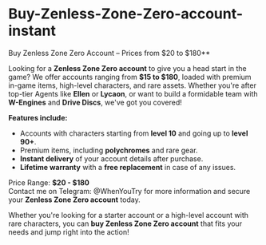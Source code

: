 # Buy-Zenless-Zone-Zero-account-instant

Buy Zenless Zone Zero Account – Prices from $20 to $180**

Looking for a **Zenless Zone Zero account** to give you a head start in the game? We offer accounts ranging from **$15 to $180**, loaded with premium in-game items, high-level characters, and rare assets. Whether you're after top-tier Agents like **Ellen** or **Lycaon**, or want to build a formidable team with **W-Engines** and **Drive Discs**, we've got you covered!

**Features include:**
- Accounts with characters starting from **level 10** and going up to **level 90+**.
- Premium items, including **polychromes** and rare gear.
- **Instant delivery** of your account details after purchase.
- **Lifetime warranty** with a **free replacement** in case of any issues.

Price Range: **$20 - $180**  
Contact me on Telegram: @WhenYouTry
for more information and secure your **Zenless Zone Zero account** today.

Whether you're looking for a starter account or a high-level account with rare characters, you can **buy Zenless Zone Zero account** that fits your needs and jump right into the action!
